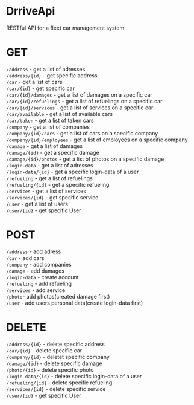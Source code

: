 # DrriveApi
 RESTful API for a fleet car management system




<h1>GET</h1>

`/address` - get a list of adresses<br />
`/address/{id}` - get specific address<br />
`/car` - get a list of cars<br />
`/car/{id}` - get specific car<br />
`/car/{id}/damages` - get a list of damages on a specific car<br />
`/car/{id}/refuelings` - get a list of refuelings on a specific car<br />
`/car/{id}/services` - get a list of services on a specific car<br />
`/car/available` - get a list of available cars<br />
`/car/taken` - get a list of taken cars<br />
`/company` - get a list of companies<br />
`/company/{id}/cars` - get a list of cars on a specific company<br />
`/company/{id}/employees` - get a list of employees on a specific company<br />
`/damage` - get a list of damages<br />
`/damage/{id}` - get a specific damage<br />
`/damage/{id}/photos` - get a list of photos on a specific damage<br />
`/login-data` - get a list of adresses<br />
`/login-data/{id}` - get a specific login-data of a user<br />
`/refueling` - get a list of refuelings<br />
`/refueling/{id}` - get a specific refueling<br />
`/services` - get a list of services<br />
`/services/{id}` - get specific service<br />
`/user` - get a list of users<br />
`/user/{id}` - get specific User<br />

<h1>POST</h1>

`/address` - add adress<br />
`/car` - add cars<br />
`/company` - add companies<br />
`/damage` - add damages<br />
`/login-data` - create account<br />
`/refueling` - add refueling<br />
`/services` - add service<br />
`/photo`- add photos(created damage first)<br />
`/user` - add users personal data(create login-data first)<br />

<h1>DELETE</h1>

`/address/{id}` - delete specific address<br />
`/car/{id}` - delete specific car<br />
`/company/{id}` - deletet specific company<br />
`/damage/{id}` - delete specific damage<br />
`/photo/{id}` - delete specific photo<br />
`/login-data/{id}` - delete specific login-data of a user<br />
`/refueling/{id}` - delete specific refueling<br />
`/services/{id}` - delete specific service<br />
`/user/{id}` - get specific User<br />
